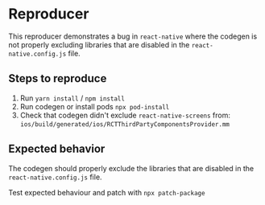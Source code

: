 # Reproducer

This reproducer demonstrates a bug in `react-native` where the codegen is not properly excluding libraries that are disabled in the `react-native.config.js` file.

## Steps to reproduce

1. Run `yarn install` / `npm install`
2. Run codegen or install pods `npx pod-install`
3. Check that codegen didn't exclude `react-native-screens` from: `ios/build/generated/ios/RCTThirdPartyComponentsProvider.mm`

## Expected behavior

The codegen should properly exclude the libraries that are disabled in the `react-native.config.js` file.

Test expected behaviour and patch with `npx patch-package`
